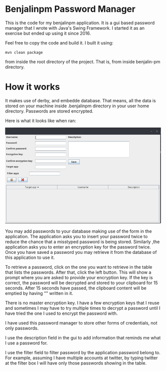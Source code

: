 Benjalinpm Password Manager
=

This is the code for my benjalinpm application. It is a gui based password manager that I wrote with Java's Swing Framework. I started it as an exercise but ended up using it since 2016.

Feel free to copy the code and build it. I built it using:

```
mvn clean package
```

from inside the root directory of the project. That is, from inside benjalin-pm directory.

How it works
=

It makes use of derby, and embedde database. That means, all the data is stored on your machine inside .benjalinpm directory in your user home directory. Passwords are stored encrypted.

Here is what it looks like when ran:

![Circle](./gui-benjalinpm.png)

You may add passwords to your database making use of the form in the application. The application asks you to insert your password twice to reduce the chance that a misstyped password is being stored. Similarly ,the application asks you to enter an encryption key for the password twice. Once you have saved a password you may retrieve it from the database of this application to use it.

To retrieve a password, click on the one you want to retrieve in the table that lists the passwords. After that, click the left button. This will show a prompt where you are asked to provide your encryption key. If the key is correct, the password will be decrypted and stored to your clipboard for 15 seconds. After 15 seconds have passed, the clipboard content will be emptied by having "" written in it.

There is no master encryption key. I have a few encryption keys that I reuse and sometimes I may have to try multiple times to decrypt a password until I have tried the one I used to encrypt the password with.

I have used this password manager to store other forms of credentials, not only passwords.

I use the description field in the gui to add information that reminds me what I use a password for.

I use the filter field to filter password by the application password belong to. For example, assuming I have multiple accounts at twitter, by typing twitter at the filter box I will have only those passwords showing in the table.

